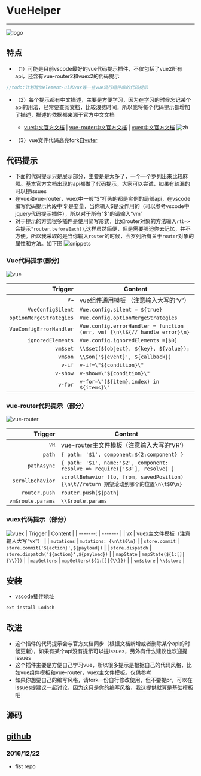 # VueHelper
-------------------
 ![logo](./src/images/logo.jpg)



## 特点
- （1）可能是目前vscode最好的vue代码提示插件，不仅包括了vue2所有api，还含有vue-router2和vuex2的代码提示
```JavaScript
//todo:计划增加element-ui和vux等一些vue流行组件库的代码提示
```
- （2）每个提示都有中文描述，主要是方便学习，因为在学习的时候忘记某个api的用法，经常要查阅文档，比较浪费时间，所以我将每个代码提示都增加了描述，描述的依据都来源于官方中文文档
    - [vue中文官方文档]() | [vue-router中文官方文档]() |  [vuex中文官方文档]()
![zh](./src/images/zh.gif)

- （3）vue文件代码高亮fork自[vuter](https://github.com/octref/vetur)

## 代码提示
- 下面的代码提示只是展示部分，主要是是太多了，一个一个罗列出来比较麻烦。基本官方文档出现的api都做了代码提示，大家可以尝试，如果有疏漏的可以提issues
- 在vue和vue-router，vuex中一般"$"打头的都是实例的局部api，在vscode编写代码提示片段中‘$’是变量，当你输入$是没作用的（可以参考vscode中jquery代码提示插件），所以对于所有"$"的请输入“vm”
- 对于提示的方式很多插件是使用简写形式，比如router对象的方法输入`rtb->`会提示`"router.beforeEach()`,这样虽然简便，但是需要强迫你去记忆，并不方便。所以我采取的是当你输入`router`的时候，会罗列所有关于`router`对象的属性和方法。如下图
![snippets](./src/images/snippets.gif)

### Vue代码提示(部分)
![vue](./src/images/vue.gif)

| Trigger  | Content |
| -------: | ------- |
| `V→`   | vue组件通用模板 （注意输入大写的“v”）|
| `VueConfigSilent`   |  `Vue.config.silent = ${true}` |
| `optionMergeStrategies`   |  `Vue.config.optionMergeStrategies` |
| `VueConfigErrorHandler`   | `Vue.config.errorHandler = function (err, vm) {\n\t${// handle error}\n}` |
| `ignoredElements`   |  `Vue.config.ignoredElements =[$0]` |
| `vm$set`   | `\\$set(${object}, ${key}, ${value});` |
| `vm$on`   |  `\\$on('${event}', ${callback})` |
| `v-if`   |  `v-if=\"${condition}\"` |
| `v-show`   | `v-show=\"${condition}\"` |
| `v-for`   |  `v-for=\"(${item},index) in ${items}\"` |

### vue-router代码提示（部分）
![vue-router](./src/images/vuerouter.gif)

| Trigger  | Content |
| -------: | ------- |
| `VR`   | vue-router主文件模板（注意输入大写的‘VR’） |
| `path`   |  `{ path: '$1', component:${2:component} }` |
| `pathAsync`   | `{ path: '$1', name:'$2', component: resolve => require(['$3'], resolve) }` |
| `scrollBehavior`   | `scrollBehavior (to, from, savedPosition){\n\t//return 期望滚动到哪个的位置\n\t$0\n}` |
| `router.push`   | `router.push(${path}` |
| `vm$route.params`   | `\\$route.params` |

### vuex代码提示（部分）
![vuex](./src/images/vuex.gif)
| Trigger  | Content |
| -------: | ------- |
| `VX`   | vuex主文件模板（注意输入大写“vx”） |
| `mutations`   | `mutations: {\n\t$0\n}` |
| `store.commit`   | `store.commit('${action}',${payload})` |
| `store.dispatch`  |  `store.dispatch('${action}',${payload})` |
| `mapState`   | `mapState(${1:[]|{\\}})` |
| `mapGetters`   |  `mapGetters(${1:[]|{\\}})` |
| `vm$store`   | `\\$store` |

## 安装

* [vscode插件地址]()
```javascript
ext install Lodash
```

## 改进

- 这个插件的代码提示会与官方文档同步（根据文档新增或者删除某个api的时候更新），如果有某个api没有提示可以提issues，另外有什么建议也欢迎提issues
- 这个插件主要是方便自己学习vue，所以很多提示是根据自己的代码风格，比如vue组件模板和vue-router，vuex主文件模板。仅供参考
- 如果你想要自己的编写风格，请fork一份自行修改使用，但不要提pr，可以在issues提建议一起讨论，因为这只是你的编写风格，我这提供就算是基础模板吧

## 源码
[github]()
----------------------------------------------------------------------------------------------------------------------------

### 2016/12/22
- fist repo

